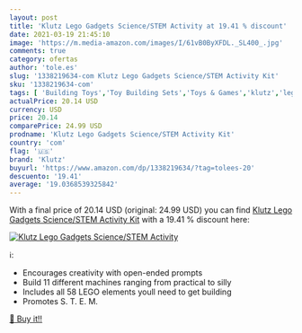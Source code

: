 ```yaml
---
layout: post
title: 'Klutz Lego Gadgets Science/STEM Activity at 19.41 % discount'
date: 2021-03-19 21:45:10
image: 'https://m.media-amazon.com/images/I/61vB0ByXFDL._SL400_.jpg'
comments: true
category: ofertas
author: 'tole.es'
slug: '1338219634-com Klutz Lego Gadgets Science/STEM Activity Kit'
sku: '1338219634-com'
tags: [ 'Building Toys','Toy Building Sets','Toys & Games','klutz','lego', ]
actualPrice: 20.14 USD
currency: USD
price: 20.14
comparePrice: 24.99 USD
prodname: 'Klutz Lego Gadgets Science/STEM Activity Kit'
country: 'com'
flag: '🇺🇸'
brand: 'Klutz'
buyurl: 'https://www.amazon.com/dp/1338219634/?tag=tolees-20'
descuento: '19.41'
average: '19.0368539325842'
---
```


With a final price of 20.14 USD (original: 24.99 USD) you can find [Klutz Lego Gadgets Science/STEM Activity Kit](https://www.amazon.com/dp/1338219634/?tag=tolees-20) with a  19.41 % discount here:

[![Klutz Lego Gadgets Science/STEM Activity](https://m.media-amazon.com/images/I/61vB0ByXFDL._SL400_.jpg)](https://www.amazon.com/dp/1338219634/?tag=tolees-20)

ℹ️:

- Encourages creativity with open-ended prompts
- Build 11 different machines ranging from practical to silly
- Includes all 58 LEGO elements youll need to get building
- Promotes S. T. E. M.

[🛒 Buy it!!](https://www.amazon.com/dp/1338219634/?tag=tolees-20)
